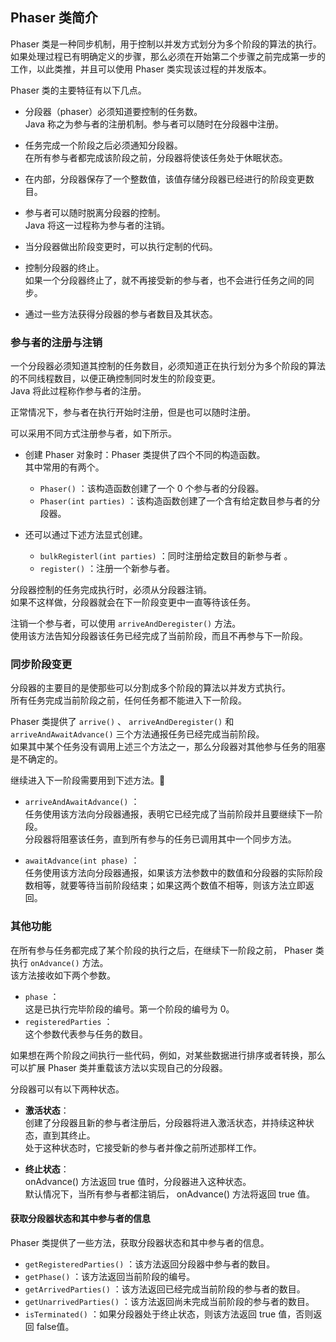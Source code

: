## Phaser 类简介
Phaser 类是一种同步机制，用于控制以并发方式划分为多个阶段的算法的执行。  
如果处理过程已有明确定义的步骤，那么必须在开始第二个步骤之前完成第一步的工作，以此类推，并且可以使用 Phaser 类实现该过程的并发版本。   

Phaser 类的主要特征有以下几点。
-	分段器（phaser）必须知道要控制的任务数。  
Java 称之为参与者的注册机制。参与者可以随时在分段器中注册。

-	任务完成一个阶段之后必须通知分段器。  
在所有参与者都完成该阶段之前，分段器将使该任务处于休眠状态。
-	在内部，分段器保存了一个整数值，该值存储分段器已经进行的阶段变更数目。
-	参与者可以随时脱离分段器的控制。  
Java 将这一过程称为参与者的注销。
-	当分段器做出阶段变更时，可以执行定制的代码。
-	控制分段器的终止。  
如果一个分段器终止了，就不再接受新的参与者，也不会进行任务之间的同步。
-	通过一些方法获得分段器的参与者数目及其状态。

### 参与者的注册与注销
一个分段器必须知道其控制的任务数目，必须知道正在执行划分为多个阶段的算法的不同线程数目，以便正确控制同时发生的阶段变更。  
Java 将此过程称作参与者的注册。  

正常情况下，参与者在执行开始时注册，但是也可以随时注册。

可以采用不同方式注册参与者，如下所示。
-	创建 Phaser 对象时：Phaser 类提供了四个不同的构造函数。  
其中常用的有两个。  
	-	`Phaser()` ：该构造函数创建了一个 0 个参与者的分段器。  
	-	`Phaser(int parties)` ：该构造函数创建了一个含有给定数目参与者的分段器。   
	
-	还可以通过下述方法显式创建。  
	-	`bulkRegisterl(int parties)` ：同时注册给定数目的新参与者 。  
	-	`register()` ：注册一个新参与者。    
	
分段器控制的任务完成执行时，必须从分段器注销。  
如果不这样做，分段器就会在下一阶段变更中一直等待该任务。  

注销一个参与者，可以使用 `arriveAndDeregister()` 方法。  
使用该方法告知分段器该任务已经完成了当前阶段，而且不再参与下一阶段。

### 同步阶段变更
分段器的主要目的是使那些可以分割成多个阶段的算法以并发方式执行。  
所有任务完成当前阶段之前，任何任务都不能进入下一阶段。   

Phaser 类提供了 `arrive()` 、 `arriveAndDeregister()` 和 `arriveAndAwaitAdvance()` 三个方法通报任务已经完成当前阶段。  
如果其中某个任务没有调用上述三个方法之一，那么分段器对其他参与任务的阻塞是不确定的。  

继续进入下一阶段需要用到下述方法。 
-	`arriveAndAwaitAdvance()` ：  
任务使用该方法向分段器通报，表明它已经完成了当前阶段并且要继续下一阶段。  
分段器将阻塞该任务，直到所有参与的任务已调用其中一个同步方法。

-	`awaitAdvance(int phase)` ：  
任务使用该方法向分段器通报，如果该方法参数中的数值和分段器的实际阶段数相等，就要等待当前阶段结束；如果这两个数值不相等，则该方法立即返回。

### 其他功能
在所有参与任务都完成了某个阶段的执行之后，在继续下一阶段之前， Phaser 类执行 `onAdvance()` 方法。  
该方法接收如下两个参数。
-	`phase` ：  
这是已执行完毕阶段的编号。第一个阶段的编号为 0。
-	`registeredParties` ：  
这个参数代表参与任务的数目。

如果想在两个阶段之间执行一些代码，例如，对某些数据进行排序或者转换，那么可以扩展 Phaser 类并重载该方法以实现自己的分段器。

分段器可以有以下两种状态。
-	**激活状态**：  
创建了分段器且新的参与者注册后，分段器将进入激活状态，并持续这种状态，直到其终止。  
处于这种状态时，它接受新的参与者并像之前所述那样工作。

-	**终止状态**：   
onAdvance() 方法返回 true 值时，分段器进入这种状态。  
默认情况下，当所有参与者都注销后， onAdvance() 方法将返回 true 值。

#### 获取分段器状态和其中参与者的信息
Phaser 类提供了一些方法，获取分段器状态和其中参与者的信息。
-	`getRegisteredParties()` ：该方法返回分段器中参与者的数目。
-	`getPhase()` ：该方法返回当前阶段的编号。
-	`getArrivedParties()` ：该方法返回已经完成当前阶段的参与者的数目。
-	`getUnarrivedParties()` ：该方法返回尚未完成当前阶段的参与者的数目。
-	`isTerminated()` ：如果分段器处于终止状态，则该方法返回 true 值，否则返回 false值。
